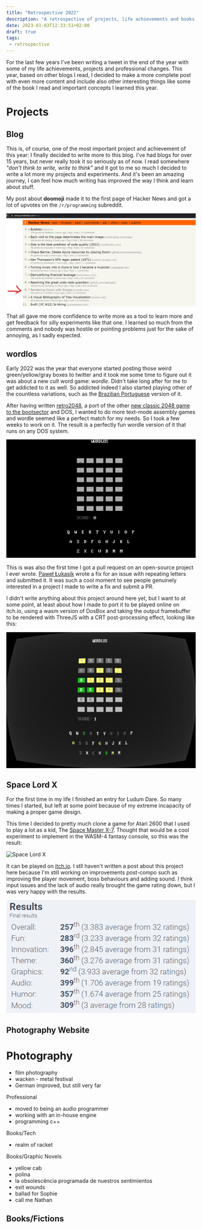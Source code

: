 ```yaml
---
title: "Retrospective 2022"
description: "A retrospective of projects, life achievements and books of 2022"
date: 2023-01-03T12:33:51+02:00
draft: true
tags:
 - retrospective
---
```


For the last few years I've been writing a tweet in the end of the year with some of my life achievements, projects and professional changes. This year, based on other blogs I read, I decided to make a more complete post with even more content and include also other interesting things like some of the book I read and important concepts I learned this year.

# Projects

## Blog

This is, of course, one of the most important project and achievement of this year: I finally decided to write more to this blog. I've had blogs for over 15 years, but never really took it so seriously as of now. I read somewhere _"don't think to write, write to think"_ and it got to me so much I decided to write a lot more my projects and experiments. And it's been an amazing journey, I can feel how much writing has improved the way I think and learn about stuff.

My post about **doomoji** made it to the first page of Hacker News and got a lot of upvotes on the `/r/programming` subreddit.

![I'm on the front page of Hacker News!](images/doomoji-hackernews.jpg)

That all gave me more confidence to write more as a tool to learn more and get feedback for silly experiments like that one. I learned so much from the comments and nobody was hostile or pointing problems just for the sake of annoying, as I sadly expected.

## wordlos

Early 2022 was the year that everyone started posting those weird green/yellow/gray boxes to twitter and it took me some time to figure out it was about a new _cult_ word game: *wordle*. Didn't take long after for me to get addicted to it as well. So addicted indeed I also started playing other of the countless variations, such as the [Brazilian Portuguese](https://term.ooo/) version of it.

After having written [retro2048](https://crocidb.github.io/retro2048/), a port of the other [new classic 2048 game to the bootsector](https://crocidb.com/post/bootsector-game/) and DOS, I wanted to do more text-mode assembly games and wordle seemed like a perfect match for my needs. So I took a few weeks to work on it. The result is a perfectly fun wordle version of it that runs on any DOS system.

![wordlos](https://github.com/CrociDB/wordlos/raw/main/screenshot/wordlos1.gif)

This is was also the first time I got a pull request on an open-source project I ever wrote. [Paweł Łukasik](https://github.com/pawlos) wrote a fix for an issue with repeating letters and submitted it. It was such a cool moment to see people genuinely interested in a project I made to write a fix and submit a PR.

I didn't write anything about this project around here yet, but I want to at some point, at least about how I made to port it to be played online on itch.io, using a wasm version of DosBox and taking the output framebuffer to be rendered with ThreeJS with a CRT post-processing effect, looking like this:

![wordlos for web](images/wordlos-web.png)

## Space Lord X

For the first time in my life I finished an entry for Ludum Dare. So many times I started, but left at some point because of my extreme incapacity of making a proper game design.

This time I decided to pretty much clone a game for Atari 2600 that I used to play a lot as a kid, The [Space Master X-7](https://www.youtube.com/watch?v=ia4rGNuIh1g&t=10s). Thought that would be a cool experiment to implement in the WASM-4 fantasy console, so this was the result:

![Space Lord X](https://img.itch.zone/aW1hZ2UvMTcyOTI2NS8xMDE4NTE1NS5naWY=/original/hWJQ0Y.gif)

It can be played on [itch.io](https://crocidb.itch.io/spacelord-x). I stll haven't written a post about this project here because I'm still working on improvements post-compo such as improving the player movement, boss behaviours and adding sound. I think input issues and the lack of audio really brought the game rating down, but I was very happy with the results.

![Space Lord X's Ludum Dare Result](images/space-lord-x-results.png)

## Photography Website



# Photography

 - film photography
 - wacken - metal festival
 - German improved, but still very far 

Professional
 - moved to being an audio programmer 
 - working with an in-house engine 
 - programming c++

Books/Tech
 - realm of racket

Books/Graphic Novels 
 - yellow cab
 - polina
 - la obsolescência programada de nuestros sentimientos
 - exit wounds
 - ballad for Sophie
 - call me Nathan

Books/Fictions
 - 